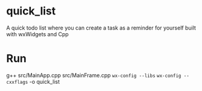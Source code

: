 # quick_list
A quick todo list where you can create a task as a reminder for yourself built with wxWidgets and Cpp

# Run
g++ src/MainApp.cpp src/MainFrame.cpp `wx-config --libs` `wx-config --cxxflags` -o quick_list